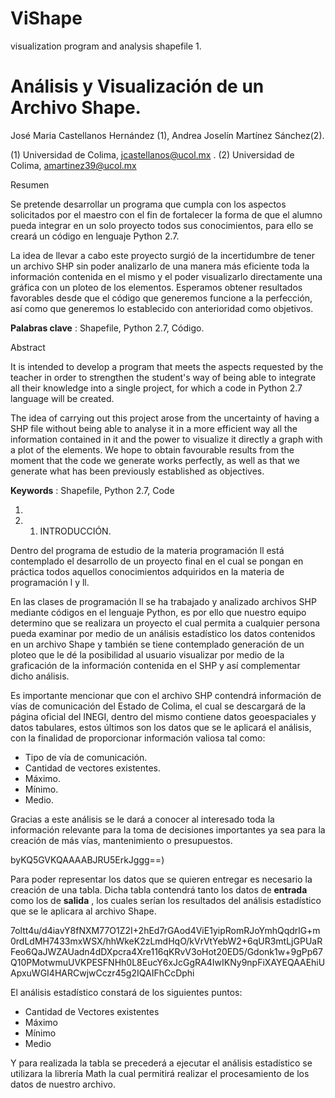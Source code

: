 # ViShape
visualization program and analysis shapefile
1.
# Análisis y Visualización de un Archivo Shape.

José Maria Castellanos Hernández (1), Andrea Joselín Martínez Sánchez(2).

 (1) Universidad de Colima,  [jcastellanos@ucol.mx](mailto:jcastellanos@ucol.mx) . (2) Universidad de Colima, amartinez39@ucol.mx

Resumen

Se pretende desarrollar un programa que cumpla con los aspectos solicitados por el maestro con el fin de fortalecer la forma de que el alumno pueda integrar en un solo proyecto todos sus conocimientos, para ello se creará un código en lenguaje Python 2.7.

La idea de llevar a cabo este proyecto surgió de la incertidumbre de tener un archivo SHP sin poder analizarlo de una manera más eficiente toda la información contenida en el mismo y el poder visualizarlo directamente una gráfica con un ploteo de los elementos. Esperamos obtener resultados favorables desde que el código que generemos funcione a la perfección, así como que generemos lo establecido con anterioridad como objetivos.

**Palabras clave** : Shapefile, Python 2.7,  Código.

Abstract

It is intended to develop a program that meets the aspects requested by the teacher in order to strengthen the student&#39;s way of being able to integrate all their knowledge into a single project, for which a code in Python 2.7 language will be created.

The idea of ​​carrying out this project arose from the uncertainty of having a SHP file without being able to analyse it in a more efficient way all the information contained in it and the power to visualize it directly a graph with a plot of the elements. We hope to obtain favourable results from the moment that the code we generate works perfectly, as well as that we generate what has been previously established as objectives.

**Keywords** : Shapefile, Python 2.7, Code

1.
  1. 1. INTRODUCCIÓN.

Dentro del programa de estudio de la materia programación ll está contemplado el desarrollo de un proyecto final en el cual se pongan en práctica todos aquellos conocimientos adquiridos en la materia de programación l y ll.

En las clases de programación ll se ha trabajado y analizado archivos SHP mediante códigos en el lenguaje Python, es por ello que nuestro equipo determino que se realizara un proyecto el cual permita a cualquier persona pueda examinar por medio de un análisis estadístico los datos contenidos en un archivo Shape y también se tiene contemplado generación de un  ploteo que le dé la posibilidad al usuario visualizar por medio de la graficación de la  información contenida en el SHP y así complementar dicho análisis.

Es importante mencionar que con el archivo SHP contendrá información de vías de comunicación del Estado de Colima, el cual se descargará de la página oficial del INEGI, dentro del mismo contiene datos geoespaciales y datos tabulares, estos últimos son los datos que se le aplicará el análisis, con la finalidad de proporcionar información valiosa tal como:

- Tipo de vía de comunicación.
- Cantidad de vectores existentes.
- Máximo.
- Mínimo.
- Medio.

Gracias a este análisis se le dará a conocer al interesado toda la información relevante para la toma de decisiones importantes ya sea para la creación de más vías, mantenimiento o presupuestos.

byKQ5GVKQAAAABJRU5ErkJggg==)

Para poder representar los datos que se quieren entregar es necesario la creación de una tabla. Dicha tabla contendrá tanto los datos de **entrada** como los de **salida** , los cuales serían los resultados del análisis estadístico que se le aplicara al archivo Shape.

 7oltt4u/d4iavY8fNXM77O1Z2I+2hEd7rGAod4ViE1yipRomRJoYmhQqdrlG+m0rdLdMH7433mxWSX/hhWkeK2zLmdHqO/kVrVtYebW2+6qUR3mtLjGPUaRFeo6QaJWZAUadn4dDXpcra4Xre116qKRvV3oHot20ED5/Gdonk1w+9gPp67Q10PMotwmuUVKPESFNHh0L8EucY6xJcGgRA4IwIKNy9npFiXAYEQAAEhiUApxuWGI4HARCwjwCczr45g2IQAIFhCcDphi

 El análisis estadístico constará de los siguientes puntos:

- Cantidad de Vectores existentes
- Máximo
- Mínimo
- Medio

Y para realizada la tabla se precederá a ejecutar  el análisis estadístico se utilizara la  librería Math la cual permitirá realizar el procesamiento de los datos de nuestro archivo.

















